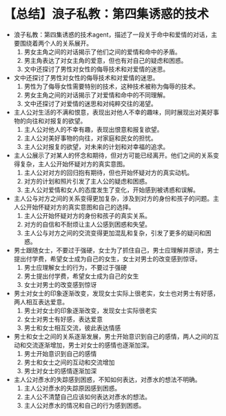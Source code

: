 # 【总结】浪子私教：第四集诱惑的技术

-   浪子私教：第四集诱惑的技术agent，描述了一段关于命中和爱情的对话，主要围绕着两个人的关系展开。
    1.  男女主角之间的对话揭示了他们之间的爱情和命中的矛盾。
    2.  男主角表达了对女主角的爱意，但也有对自己的疑虑和困惑。
    3.  文中还探讨了男性对女性的侮辱技术和对爱情的迷思。
-   文中还探讨了男性对女性的侮辱技术和对爱情的迷思。
    1.  男性为了侮辱女性需要特别的技术，这种技术被称为侮辱的技术。
    2.  男女主角之间的对话揭示了对爱情和命中的不同理解。
    3.  文中还探讨了对爱情的迷思和对纯粹交往的渴望。
-   主人公对生活的不满和恨意，表现出对他人不幸的趣味，同时展现出对美好事物的向往和对报复的欲望。
    1.  主人公对他人的不幸有趣，表现出恨意和报复欲望。
    2.  主人公对美好事物的向往，对家庭和民女的担忧。
    3.  主人公对报复的欲望，对未来的计划和对幸福的追求。
-   主人公展示了对某人的怀念和期待，但对方可能已经离开。他们之间的关系变得复杂，主人公开始怀疑对方的真实意图。
    1.  主人公对对方的回归抱有期待，但也开始怀疑对方的真实动机。
    2.  对方的计划和照片引发了主人公的疑虑和困惑。
    3.  主人公对爱情和女人的态度发生了变化，开始感到被诱惑和误解。
-   主人公与对方之间的关系变得更加复杂，涉及到对方的身份和孩子的问题。主人公开始怀疑对方的真实意图和自己的选择。
    1.  主人公开始怀疑对方的身份和孩子的真实关系。
    2.  对方的自信和不耐烦让主人公感到困惑和失望。
    3.  主人公与对方之间的交流变得更加混乱和复杂，引发了更多的疑问和困惑。
-   男士跟随女士，不要过于强硬，女士为了抓住自己，男士应理解并原谅，男士提出付学费，希望女士成为自己的女生，女士对男士的改变感到惊讶。
    1.  男士应理解女士的行为，不要过于强硬
    2.  男士提出付学费，希望女士成为自己的女生
    3.  女士对男士的改变感到惊讶
-   男士对女士的印象逐渐改变，发现女士实际上很老实，女士也对男士有好感，两人相互表达爱意。
    1.  男士对女士的印象逐渐改变，发现女士实际很老实
    2.  女士对男士有好感，表达爱意
    3.  男士和女士相互交流，彼此表达情感
-   男士和女士之间的关系逐渐发展，男士开始意识到自己的感情，两人之间的互动和交流逐渐增加，男士对女士的感情也逐渐加深。
    1.  男士开始意识到自己的感情
    2.  男士和女士之间的互动和交流增加
    3.  男士对女士的感情逐渐加深
-   主人公对彥水的失踪感到困惑，不知如何表达，对彥水的想法不明确。
    1.  主人公对彥水的失踪原因感到困惑。
    2.  主人公不清楚自己应该如何表达对彥水的想法。
    3.  主人公对彥水的情况和自己的行为感到困惑。